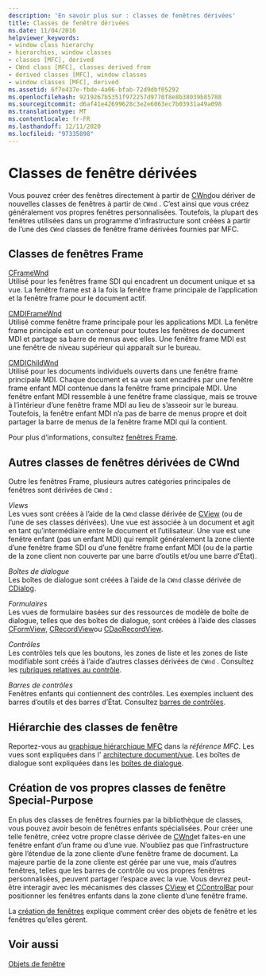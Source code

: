 ```yaml
---
description: 'En savoir plus sur : classes de fenêtres dérivées'
title: Classes de fenêtre dérivées
ms.date: 11/04/2016
helpviewer_keywords:
- window class hierarchy
- hierarchies, window classes
- classes [MFC], derived
- CWnd class [MFC], classes derived from
- derived classes [MFC], window classes
- window classes [MFC], derived
ms.assetid: 6f7e437e-fbde-4a06-bfab-72d9dbf05292
ms.openlocfilehash: 9219267b5351f972257d9770f8e8b38039b85788
ms.sourcegitcommit: d6af41e42699628c3e2e6063ec7b03931a49a098
ms.translationtype: MT
ms.contentlocale: fr-FR
ms.lasthandoff: 12/11/2020
ms.locfileid: "97335898"
---
```

# <a name="derived-window-classes"></a>Classes de fenêtre dérivées

Vous pouvez créer des fenêtres directement à partir de [CWnd](reference/cwnd-class.md)ou dériver de nouvelles classes de fenêtres à partir de `CWnd` . C’est ainsi que vous créez généralement vos propres fenêtres personnalisées. Toutefois, la plupart des fenêtres utilisées dans un programme d’infrastructure sont créées à partir de l’une des `CWnd` classes de fenêtre frame dérivées fournies par MFC.

## <a name="frame-window-classes"></a>Classes de fenêtres Frame

[CFrameWnd](reference/cframewnd-class.md)<br/>
Utilisé pour les fenêtres frame SDI qui encadrent un document unique et sa vue. La fenêtre frame est à la fois la fenêtre frame principale de l’application et la fenêtre frame pour le document actif.

[CMDIFrameWnd](reference/cmdiframewnd-class.md)<br/>
Utilisé comme fenêtre frame principale pour les applications MDI. La fenêtre frame principale est un conteneur pour toutes les fenêtres de document MDI et partage sa barre de menus avec elles. Une fenêtre frame MDI est une fenêtre de niveau supérieur qui apparaît sur le bureau.

[CMDIChildWnd](reference/cmdichildwnd-class.md)<br/>
Utilisé pour les documents individuels ouverts dans une fenêtre frame principale MDI. Chaque document et sa vue sont encadrés par une fenêtre frame enfant MDI contenue dans la fenêtre frame principale MDI. Une fenêtre enfant MDI ressemble à une fenêtre frame classique, mais se trouve à l’intérieur d’une fenêtre frame MDI au lieu de s’asseoir sur le bureau. Toutefois, la fenêtre enfant MDI n’a pas de barre de menus propre et doit partager la barre de menus de la fenêtre frame MDI qui la contient.

Pour plus d’informations, consultez [fenêtres Frame](frame-windows.md).

## <a name="other-window-classes-derived-from-cwnd"></a>Autres classes de fenêtres dérivées de CWnd

Outre les fenêtres Frame, plusieurs autres catégories principales de fenêtres sont dérivées de `CWnd` :

*Views*<br/>
Les vues sont créées à l’aide de la `CWnd` classe dérivée de [CView](reference/cview-class.md) (ou de l’une de ses classes dérivées). Une vue est associée à un document et agit en tant qu’intermédiaire entre le document et l’utilisateur. Une vue est une fenêtre enfant (pas un enfant MDI) qui remplit généralement la zone cliente d’une fenêtre frame SDI ou d’une fenêtre frame enfant MDI (ou de la partie de la zone client non couverte par une barre d’outils et/ou une barre d’État).

*Boîtes de dialogue*<br/>
Les boîtes de dialogue sont créées à l’aide de la `CWnd` classe dérivée de [CDialog](reference/cdialog-class.md).

*Formulaires*<br/>
Les vues de formulaire basées sur des ressources de modèle de boîte de dialogue, telles que des boîtes de dialogue, sont créées à l’aide des classes [CFormView](reference/cformview-class.md), [CRecordView](reference/crecordview-class.md)ou [CDaoRecordView](reference/cdaorecordview-class.md).

*Contrôles*<br/>
Les contrôles tels que les boutons, les zones de liste et les zones de liste modifiable sont créés à l’aide d’autres classes dérivées de `CWnd` . Consultez les [rubriques relatives au contrôle](controls-mfc.md).

*Barres de contrôles*<br/>
Fenêtres enfants qui contiennent des contrôles. Les exemples incluent des barres d’outils et des barres d’État. Consultez [barres de contrôles](control-bars.md).

## <a name="window-class-hierarchy"></a>Hiérarchie des classes de fenêtre

Reportez-vous au [graphique hiérarchique MFC](hierarchy-chart.md) dans la *référence MFC*. Les vues sont expliquées dans l' [architecture document/vue](document-view-architecture.md). Les boîtes de dialogue sont expliquées dans les [boîtes de dialogue](dialog-boxes.md).

## <a name="creating-your-own-special-purpose-window-classes"></a>Création de vos propres classes de fenêtre Special-Purpose

En plus des classes de fenêtres fournies par la bibliothèque de classes, vous pouvez avoir besoin de fenêtres enfants spécialisées. Pour créer une telle fenêtre, créez votre propre classe dérivée de [CWnd](reference/cwnd-class.md)et faites-en une fenêtre enfant d’un frame ou d’une vue. N’oubliez pas que l’infrastructure gère l’étendue de la zone cliente d’une fenêtre frame de document. La majeure partie de la zone cliente est gérée par une vue, mais d’autres fenêtres, telles que les barres de contrôle ou vos propres fenêtres personnalisées, peuvent partager l’espace avec la vue. Vous devrez peut-être interagir avec les mécanismes des classes [CView](reference/cview-class.md) et [CControlBar](reference/ccontrolbar-class.md) pour positionner les fenêtres enfants dans la zone cliente d’une fenêtre frame.

La [création de fenêtres](creating-windows.md) explique comment créer des objets de fenêtre et les fenêtres qu’elles gèrent.

## <a name="see-also"></a>Voir aussi

[Objets de fenêtre](window-objects.md)
